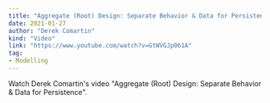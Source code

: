 ```yaml
---
title: "Aggregate (Root) Design: Separate Behavior & Data for Persistence"
date: 2021-01-27
author: "Derek Comartin"
kind: "Video"
link: "https://www.youtube.com/watch?v=GtWVGJp061A"
tag:
- Modelling
---
```


Watch Derek Comartin's video "Aggregate (Root) Design: Separate Behavior & Data for Persistence".

<!-- more -->

<YouTube id="GtWVGJp061A"></YouTube>
